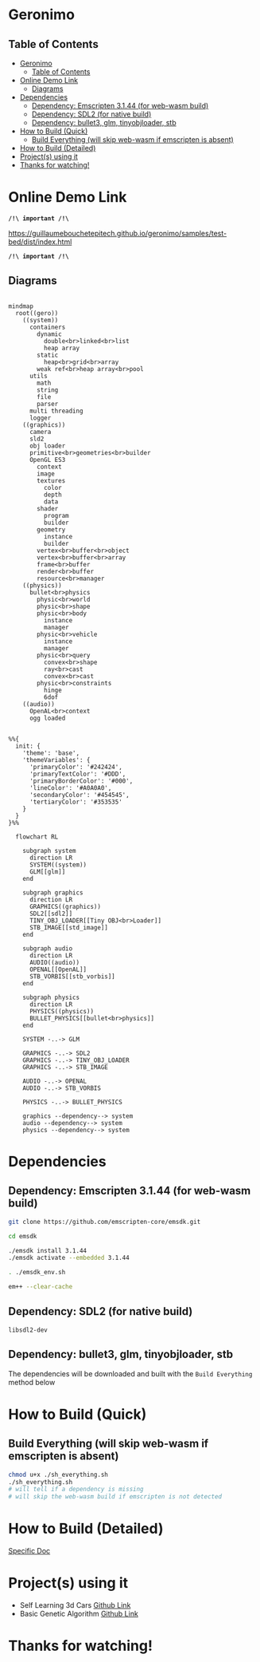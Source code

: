 
# Geronimo

## Table of Contents
- [Geronimo](#geronimo)
  - [Table of Contents](#table-of-contents)
- [Online Demo Link](#online-demo-link)
  - [Diagrams](#diagrams)
- [Dependencies](#dependencies)
  - [Dependency: Emscripten 3.1.44 (for web-wasm build)](#dependency-emscripten-3144-for-web-wasm-build)
  - [Dependency: SDL2 (for native build)](#dependency-sdl2-for-native-build)
  - [Dependency: bullet3, glm, tinyobjloader, stb](#dependency-bullet3-glm-tinyobjloader-stb)
- [How to Build (Quick)](#how-to-build-quick)
  - [Build Everything (will skip web-wasm if emscripten is absent)](#build-everything-will-skip-web-wasm-if-emscripten-is-absent)
- [How to Build (Detailed)](#how-to-build-detailed)
- [Project(s) using it](#projects-using-it)
- [Thanks for watching!](#thanks-for-watching)


# Online Demo Link

**`/!\ important /!\`**

https://guillaumebouchetepitech.github.io/geronimo/samples/test-bed/dist/index.html

**`/!\ important /!\`**

## Diagrams

```mermaid

mindmap
  root((gero))
    ((system))
      containers
        dynamic
          double<br>linked<br>list
          heap array
        static
          heap<br>grid<br>array
        weak ref<br>heap array<br>pool
      utils
        math
        string
        file
        parser
      multi threading
      logger
    ((graphics))
      camera
      sld2
      obj loader
      primitive<br>geometries<br>builder
      OpenGL ES3
        context
        image
        textures
          color
          depth
          data
        shader
          program
          builder
        geometry
          instance
          builder
        vertex<br>buffer<br>object
        vertex<br>buffer<br>array
        frame<br>buffer
        render<br>buffer
        resource<br>manager
    ((physics))
      bullet<br>physics
        physic<br>world
        physic<br>shape
        physic<br>body
          instance
          manager
        physic<br>vehicle
          instance
          manager
        physic<br>query
          convex<br>shape
          ray<br>cast
          convex<br>cast
        physic<br>constraints
          hinge
          6dof
    ((audio))
      OpenAL<br>context
      ogg loaded

```


```mermaid

%%{
  init: {
    'theme': 'base',
    'themeVariables': {
      'primaryColor': '#242424',
      'primaryTextColor': '#DDD',
      'primaryBorderColor': '#000',
      'lineColor': '#A0A0A0',
      'secondaryColor': '#454545',
      'tertiaryColor': '#353535'
    }
  }
}%%

  flowchart RL

    subgraph system
      direction LR
      SYSTEM((system))
      GLM[[glm]]
    end

    subgraph graphics
      direction LR
      GRAPHICS((graphics))
      SDL2[[sdl2]]
      TINY_OBJ_LOADER[[Tiny OBJ<br>Loader]]
      STB_IMAGE[[std_image]]
    end

    subgraph audio
      direction LR
      AUDIO((audio))
      OPENAL[[OpenAL]]
      STB_VORBIS[[stb_vorbis]]
    end

    subgraph physics
      direction LR
      PHYSICS((physics))
      BULLET_PHYSICS[[bullet<br>physics]]
    end

    SYSTEM -..-> GLM

    GRAPHICS -..-> SDL2
    GRAPHICS -..-> TINY_OBJ_LOADER
    GRAPHICS -..-> STB_IMAGE

    AUDIO -..-> OPENAL
    AUDIO -..-> STB_VORBIS

    PHYSICS -..-> BULLET_PHYSICS

    graphics --dependency--> system
    audio --dependency--> system
    physics --dependency--> system

```


# Dependencies

## Dependency: Emscripten 3.1.44 (for web-wasm build)
```bash
git clone https://github.com/emscripten-core/emsdk.git

cd emsdk

./emsdk install 3.1.44
./emsdk activate --embedded 3.1.44

. ./emsdk_env.sh

em++ --clear-cache
```

## Dependency: SDL2 (for native build)
```
libsdl2-dev
```

## Dependency: bullet3, glm, tinyobjloader, stb

The dependencies will be downloaded and built with the `Build Everything` method below

# How to Build (Quick)

## Build Everything (will skip web-wasm if emscripten is absent)

```bash
chmod u+x ./sh_everything.sh
./sh_everything.sh
# will tell if a dependency is missing
# will skip the web-wasm build if emscripten is not detected
```

# How to Build (Detailed)

[Specific Doc](./detailed-build.md)

# Project(s) using it

- Self Learning 3d Cars [Github Link](https://github.com/GuillaumeBouchetEpitech/self-learning-3d-cars)
- Basic Genetic Algorithm [Github Link](https://github.com/GuillaumeBouchetEpitech/basic-genetic-algorithm)

# Thanks for watching!
